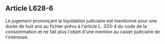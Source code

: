 Article L628-6
----
Le jugement prononçant la liquidation judiciaire est mentionné pour une durée de
huit ans au fichier prévu à l'article L. 333-4 du code de la consommation et ne
fait plus l'objet d'une mention au casier judiciaire de l'intéressé.
